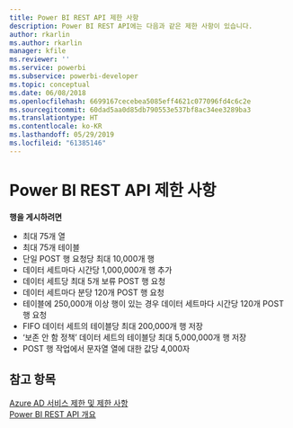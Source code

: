 ```yaml
---
title: Power BI REST API 제한 사항
description: Power BI REST API에는 다음과 같은 제한 사항이 있습니다.
author: rkarlin
ms.author: rkarlin
manager: kfile
ms.reviewer: ''
ms.service: powerbi
ms.subservice: powerbi-developer
ms.topic: conceptual
ms.date: 06/08/2018
ms.openlocfilehash: 6699167cecebea5085eff4621c077096fd4c6c2e
ms.sourcegitcommit: 60dad5aa0d85db790553e537bf8ac34ee3289ba3
ms.translationtype: HT
ms.contentlocale: ko-KR
ms.lasthandoff: 05/29/2019
ms.locfileid: "61385146"
---
```

# <a name="power-bi-rest-api-limitations"></a>Power BI REST API 제한 사항  
  
**행을 게시하려면**
  
* 최대 75개 열
* 최대 75개 테이블
* 단일 POST 행 요청당 최대 10,000개 행  
* 데이터 세트마다 시간당 1,000,000개 행 추가  
* 데이터 세트당 최대 5개 보류 POST 행 요청  
* 데이터 세트마다 분당 120개 POST 행 요청
* 테이블에 250,000개 이상 행이 있는 경우 데이터 세트마다 시간당 120개 POST 행 요청
* FIFO 데이터 세트의 테이블당 최대 200,000개 행 저장
* ‘보존 안 함 정책’ 데이터 세트의 테이블당 최대 5,000,000개 행 저장  
* POST 행 작업에서 문자열 열에 대한 값당 4,000자
  
## <a name="see-also"></a>참고 항목

[Azure AD 서비스 제한 및 제한 사항](https://docs.microsoft.com/azure/active-directory/active-directory-service-limits-restrictions)   
[Power BI REST API 개요](https://docs.microsoft.com/rest/api/power-bi/)